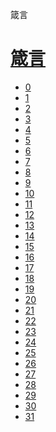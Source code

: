 ﻿




 箴言



[](bible/../)
=============

[箴言](bible/index.md)
===============


* [0](bible/PRO00.md)
* [1](bible/PRO01.md)
* [2](bible/PRO02.md)
* [3](bible/PRO03.md)
* [4](bible/PRO04.md)
* [5](bible/PRO05.md)
* [6](bible/PRO06.md)
* [7](bible/PRO07.md)
* [8](bible/PRO08.md)
* [9](bible/PRO09.md)
* [10](bible/PRO10.md)
* [11](bible/PRO11.md)
* [12](bible/PRO12.md)
* [13](bible/PRO13.md)
* [14](bible/PRO14.md)
* [15](bible/PRO15.md)
* [16](bible/PRO16.md)
* [17](bible/PRO17.md)
* [18](bible/PRO18.md)
* [19](bible/PRO19.md)
* [20](bible/PRO20.md)
* [21](bible/PRO21.md)
* [22](bible/PRO22.md)
* [23](bible/PRO23.md)
* [24](bible/PRO24.md)
* [25](bible/PRO25.md)
* [26](bible/PRO26.md)
* [27](bible/PRO27.md)
* [28](bible/PRO28.md)
* [29](bible/PRO29.md)
* [30](bible/PRO30.md)
* [31](bible/PRO31.md)

